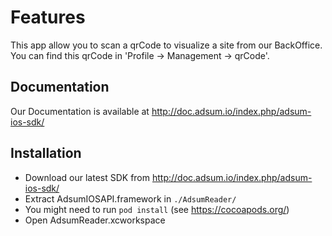 
# Features 

This app allow you to scan a qrCode to visualize a site from our BackOffice.
You can find this qrCode in 'Profile -> Management -> qrCode'.

## Documentation

Our Documentation is available at http://doc.adsum.io/index.php/adsum-ios-sdk/

## Installation

* Download our latest SDK from http://doc.adsum.io/index.php/adsum-ios-sdk/
* Extract AdsumIOSAPI.framework in ```./AdsumReader/```
* You might need to run ```pod install``` (see https://cocoapods.org/)
* Open AdsumReader.xcworkspace

